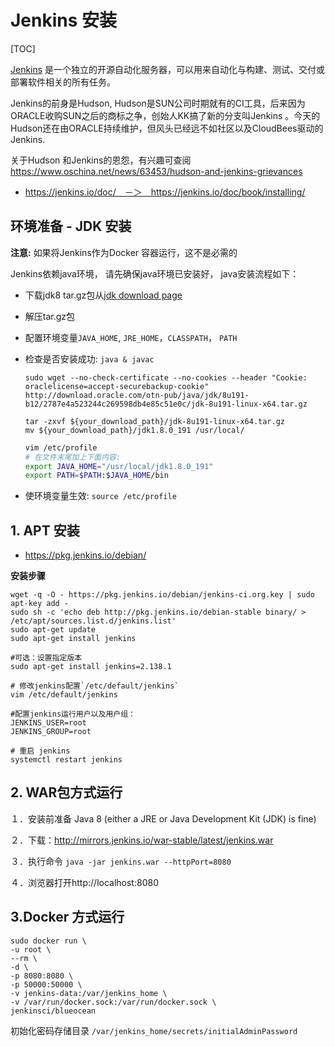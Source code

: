 # Jenkins 安装

[TOC]

[Jenkins](https://jenkins.io/doc/) 是一个独立的开源自动化服务器，可以用来自动化与构建、测试、交付或部署软件相关的所有任务。

Jenkins的前身是Hudson, Hudson是SUN公司时期就有的CI工具，后来因为ORACLE收购SUN之后的商标之争，创始人KK搞了新的分支叫Jenkins 。今天的Hudson还在由ORACLE持续维护，但风头已经远不如社区以及CloudBees驱动的Jenkins.

关于Hudson 和Jenkins的恩怨，有兴趣可查阅 https://www.oschina.net/news/63453/hudson-and-jenkins-grievances

- https://jenkins.io/doc/　－＞　https://jenkins.io/doc/book/installing/

## 环境准备 - JDK 安装

**注意:** 如果将Jenkins作为Docker 容器运行，这不是必需的

Jenkins依赖java环境， 请先确保java环境已安装好， java安装流程如下：

- 下载jdk8 tar.gz包从[jdk download page](https://www.oracle.com/technetwork/java/javase/downloads/jdk8-downloads-2133151.html)

- 解压tar.gz包

- 配置环境变量`JAVA_HOME`, `JRE_HOME`，`CLASSPATH`， `PATH`

- 检查是否安装成功:  `java & javac`

    ```shell
    sudo wget --no-check-certificate --no-cookies --header "Cookie: oraclelicense=accept-securebackup-cookie" http://download.oracle.com/otn-pub/java/jdk/8u191-b12/2787e4a523244c269598db4e85c51e0c/jdk-8u191-linux-x64.tar.gz

    tar -zxvf ${your_download_path}/jdk-8u191-linux-x64.tar.gz
    mv ${your_download_path}/jdk1.8.0_191 /usr/local/

    ```

    ```bash
    vim /etc/profile
    # 在文件末尾加上下面内容:
    export JAVA_HOME="/usr/local/jdk1.8.0_191"
    export PATH=$PATH:$JAVA_HOME/bin
    ```

- 使环境变量生效: `source /etc/profile`

## 1. APT 安装

- https://pkg.jenkins.io/debian/

**安装步骤**

``` shell
wget -q -O - https://pkg.jenkins.io/debian/jenkins-ci.org.key | sudo apt-key add -
sudo sh -c 'echo deb http://pkg.jenkins.io/debian-stable binary/ > /etc/apt/sources.list.d/jenkins.list'
sudo apt-get update
sudo apt-get install jenkins

#可选：设置指定版本
sudo apt-get install jenkins=2.138.1

# 修改jenkins配置`/etc/default/jenkins`
vim /etc/default/jenkins

#配置jenkins运行用户以及用户组：
JENKINS_USER=root
JENKINS_GROUP=root

# 重启 jenkins
systemctl restart jenkins
```

## 2. WAR包方式运行

１．安装前准备 Java 8 (either a JRE or Java Development Kit (JDK) is fine)

２．下载：http://mirrors.jenkins.io/war-stable/latest/jenkins.war

３．执行命令  `java -jar jenkins.war --httpPort=8080`

４．浏览器打开http://localhost:8080

## 3.Docker 方式运行

``` shell
sudo docker run \
-u root \
--rm \
-d \
-p 8080:8080 \
-p 50000:50000 \
-v jenkins-data:/var/jenkins_home \
-v /var/run/docker.sock:/var/run/docker.sock \
jenkinsci/blueocean
```

初始化密码存储目录  `/var/jenkins_home/secrets/initialAdminPassword`
